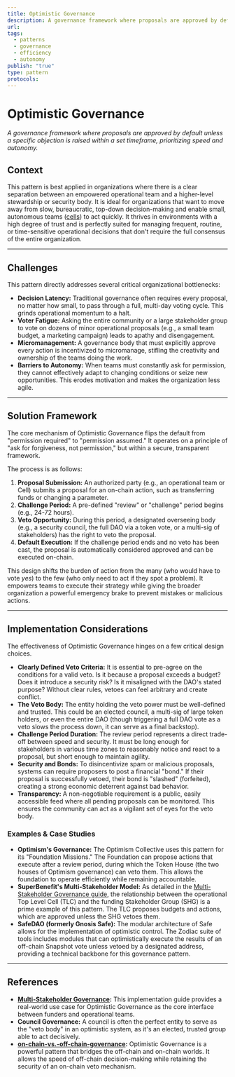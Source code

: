 ```yaml
---
title: Optimistic Governance
description: A governance framework where proposals are approved by default unless a specific objection is raised within a set timeframe, prioritizing speed and autonomy.
url:
tags:
  - patterns
  - governance
  - efficiency
  - autonomy
publish: "true"
type: pattern
protocols:
---
```


# Optimistic Governance

_A governance framework where proposals are approved by default unless a specific objection is raised within a set timeframe, prioritizing speed and autonomy._

## Context

This pattern is best applied in organizations where there is a clear separation between an empowered operational team and a higher-level stewardship or security body. It is ideal for organizations that want to move away from slow, bureaucratic, top-down decision-making and enable small, autonomous teams ([cells](notes/archive/clarity/Tags/cells.md)) to act quickly. It thrives in environments with a high degree of trust and is perfectly suited for managing frequent, routine, or time-sensitive operational decisions that don't require the full consensus of the entire organization.

---

## Challenges

This pattern directly addresses several critical organizational bottlenecks:

- **Decision Latency:** Traditional governance often requires every proposal, no matter how small, to pass through a full, multi-day voting cycle. This grinds operational momentum to a halt.
- **Voter Fatigue:** Asking the entire community or a large stakeholder group to vote on dozens of minor operational proposals (e.g., a small team budget, a marketing campaign) leads to apathy and disengagement.
- **Micromanagement:** A governance body that must explicitly approve every action is incentivized to micromanage, stifling the creativity and ownership of the teams doing the work.
- **Barriers to Autonomy:** When teams must constantly ask for permission, they cannot effectively adapt to changing conditions or seize new opportunities. This erodes motivation and makes the organization less agile.

---

## Solution Framework

The core mechanism of Optimistic Governance flips the default from "permission required" to "permission assumed." It operates on a principle of "ask for forgiveness, not permission," but within a secure, transparent framework.

The process is as follows:

1.  **Proposal Submission:** An authorized party (e.g., an operational team or Cell) submits a proposal for an on-chain action, such as transferring funds or changing a parameter.
2.  **Challenge Period:** A pre-defined "review" or "challenge" period begins (e.g., 24-72 hours).
3.  **Veto Opportunity:** During this period, a designated overseeing body (e.g., a security council, the full DAO via a token vote, or a multi-sig of stakeholders) has the right to veto the proposal.
4.  **Default Execution:** If the challenge period ends and no veto has been cast, the proposal is automatically considered approved and can be executed on-chain.

This design shifts the burden of action from the many (who would have to vote _yes_) to the few (who only need to act if they spot a problem). It empowers teams to execute their strategy while giving the broader organization a powerful emergency brake to prevent mistakes or malicious actions.

---

## Implementation Considerations

The effectiveness of Optimistic Governance hinges on a few critical design choices.

- **Clearly Defined Veto Criteria:** It is essential to pre-agree on the conditions for a valid veto. Is it because a proposal exceeds a budget? Does it introduce a security risk? Is it misaligned with the DAO's stated purpose? Without clear rules, vetoes can feel arbitrary and create conflict.
- **The Veto Body:** The entity holding the veto power must be well-defined and trusted. This could be an elected council, a multi-sig of large token holders, or even the entire DAO (though triggering a full DAO vote as a veto slows the process down, it can serve as a final backstop).
- **Challenge Period Duration:** The review period represents a direct trade-off between speed and security. It must be long enough for stakeholders in various time zones to reasonably notice and react to a proposal, but short enough to maintain agility.
- **Security and Bonds:** To disincentivize spam or malicious proposals, systems can require proposers to post a financial "bond." If their proposal is successfully vetoed, their bond is "slashed" (forfeited), creating a strong economic deterrent against bad behavior.
- **Transparency:** A non-negotiable requirement is a public, easily accessible feed where all pending proposals can be monitored. This ensures the community can act as a vigilant set of eyes for the veto body.

### Examples & Case Studies

- **Optimism's Governance:** The Optimism Collective uses this pattern for its "Foundation Missions." The Foundation can propose actions that execute after a review period, during which the Token House (the two houses of Optimism governance) can veto them. This allows the foundation to operate efficiently while remaining accountable.
- **SuperBenefit's Multi-Stakeholder Model:** As detailed in the [Multi-Stakeholder Governance guide](artifacts/guides/dao-primitives-framework/dao-primitives-implemention/implementation-guide-multi-stakeholder-governance.md), the relationship between the operational Top Level Cell (TLC) and the funding Stakeholder Group (SHG) is a prime example of this pattern. The TLC proposes budgets and actions, which are approved unless the SHG vetoes them.
- **SafeDAO (formerly Gnosis Safe):** The modular architecture of Safe allows for the implementation of optimistic control. The Zodiac suite of tools includes modules that can optimistically execute the results of an off-chain Snapshot vote unless vetoed by a designated address, providing a technical backbone for this governance pattern.

---

## References

- **[Multi-Stakeholder Governance](artifacts/guides/dao-primitives-framework/dao-primitives-implemention/implementation-guide-multi-stakeholder-governance.md):** This implementation guide provides a real-world use case for Optimistic Governance as the core interface between funders and operational teams.
- **Council Governance:** A council is often the perfect entity to serve as the "veto body" in an optimistic system, as it's an elected, trusted group able to act decisively.
- **[on-chain-vs.-off-chain-governance](notes/rpp/rpp-working-docs/on-chain-vs.-off-chain-governance.md):** Optimistic Governance is a powerful pattern that bridges the off-chain and on-chain worlds. It allows the speed of off-chain decision-making while retaining the security of an on-chain veto mechanism.
